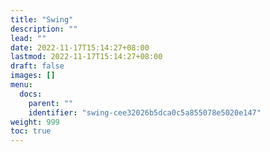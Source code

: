```yaml
---
title: "Swing"
description: ""
lead: ""
date: 2022-11-17T15:14:27+08:00
lastmod: 2022-11-17T15:14:27+08:00
draft: false
images: []
menu:
  docs:
    parent: ""
    identifier: "swing-cee32026b5dca0c5a855078e5020e147"
weight: 999
toc: true
---
```

